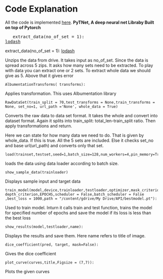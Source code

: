 # **Code Explanation**

All the code is implemented [here](https://github.com/Sushmitha-Katti/PyTNet). **PyTNet, A deep neural net Libraby Built on top of Pytorch**

   <pre>
   extract_data(no_of_set = 1):
<a href="https://www.npmjs.com/package/lodash" title="Lodash on npm">lodash</a>
</pre>extract_data(no_of_set = 1): <a href="https://www.npmjs.com/package/lodash" title="Lodash on npm">lodash</a>

Unzips the data from drive. It takes input as no_of_set. Since the data is spread across 5 zips. It asks how many sets need to be extracted. To play with data you can extract one or 2 sets. To extract whole data we should give as 5. Above that it gives error
 
 
    AlbumentationTransforms( transforms):
 
Applies transformation. This uses Albumentation library

    RawDataSet(train_split = 70,test_transforms = None,train_transforms = None, set_no=1, url_path ='None', whole_data = True)

Converts the raw data to data set format. It takes the whole and convert into dataset format. Again it splits into train_split: total_len-train_split ratio. Then apply transformations and return.

Here we can state for how many data we need to do. That is given by whole_data. If this is true. All the 5 sets are included. Else it checks set_no and base url(url_path) and converts only that set.


    load(trainset,testset,seed=1,batch_size=128,num_workers=4,pin_memory=True):

loads the data using data loader according to batch size.

    show_sample_data(trainloader)

Displays sample input and target data

    train_model(model,device,trainloader,testloader,optimizer,mask_criterion, depth_criterion,EPOCHS,scheduler = False,batch_scheduler = False ,best_loss = 1000,path = "/content/gdrive/My Drive/API/bestmodel.pt"):

 Used to train model. Inturn it calls train and test function, trains the model for specified number of epochs and save the model if its loss is less than the best loss
 
    show_results(model,testloader,name):

Displays the results and save them. Here name refers to title of image.

    dice_coefficient(pred, target, mask=False):
    
 Gives the dice coefficient

    plot_curve(curves,title,Figsize = (7,7)):

Plots the given curves


